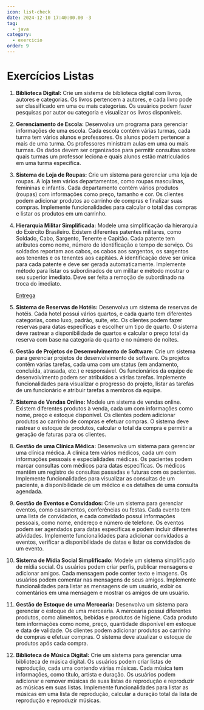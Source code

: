 ```yaml
---
icon: list-check
date: 2024-12-10 17:40:00.00 -3
tag:
  - java
category:
  - exercicio
order: 9
---
```


# Exercícios Listas

1. **Biblioteca Digital:**
   Crie um sistema de biblioteca digital com livros, autores e categorias. Os livros pertencem a autores, e cada livro pode ser classificado em uma ou mais categorias. Os usuários podem fazer pesquisas por autor ou categoria e visualizar os livros disponíveis.

1. **Gerenciamento de Escola:**
   Desenvolva um programa para gerenciar informações de uma escola. Cada escola contém várias turmas, cada turma tem vários alunos e professores. Os alunos podem pertencer a mais de uma turma. Os professores ministram aulas em uma ou mais turmas. Os dados devem ser organizados para permitir consultas sobre quais turmas um professor leciona e quais alunos estão matriculados em uma turma específica.

   <div style="display:none">
     
   
   ::: details 

   ```plantuml
   @startuml
   class Aluno {
   - String nome
   - List<Turma> turmas
   }

   class Professor {
   - String nome
   - List<Turma> turmas
   }

   class Turma {
   - String nome
   - List<Professor> professores
   - List<Aluno> alunos
   }
   Turma .. Aluno
   Turma .. Professor
   @enduml

   ```

   @[code](../code/exercicioListas/turmas/Escola.java)

   @[code](../code/exercicioListas/turmas/Turma.java)

   @[code](../code/exercicioListas/turmas/Aluno.java)

   @[code](../code/exercicioListas/turmas/Professor.java)

   ::: 
  
   </div>
  
1. **Sistema de Loja de Roupas:**
   Crie um sistema para gerenciar uma loja de roupas. A loja tem vários departamentos, como roupas masculinas, femininas e infantis. Cada departamento contém vários produtos (roupas) com informações como preço, tamanho e cor. Os clientes podem adicionar produtos ao carrinho de compras e finalizar suas compras. Implemente funcionalidades para calcular o total das compras e listar os produtos em um carrinho.

1. **Hierarquia Militar Simplificada:**
   Modele uma simplificação da hierarquia do Exército Brasileiro. Existem diferentes patentes militares, como Soldado, Cabo, Sargento, Tenente e Capitão. Cada patente tem atributos como nome, número de identificação e tempo de serviço. Os soldados reportam aos cabos, os cabos aos sargentos, os sargentos aos tenentes e os tenentes aos capitães. A identificação deve ser única para cada patente e deve ser gerada automaticamente. Implemente método para listar os subordinados de um militar e método mostrar o seu superior imediato. Deve ser feita a  remoção de subordinado na troca do imediato.
   
   [Entrega](https://classroom.github.com/a/akv_sYWI)

1. **Sistema de Reservas de Hotéis:**
   Desenvolva um sistema de reservas de hotéis. Cada hotel possui vários quartos, e cada quarto tem diferentes categorias, como luxo, padrão, suíte, etc. Os clientes podem fazer reservas para datas específicas e escolher um tipo de quarto. O sistema deve rastrear a disponibilidade de quartos e calcular o preço total da reserva com base na categoria do quarto e no número de noites.

1. **Gestão de Projetos de Desenvolvimento de Software:**
   Crie um sistema para gerenciar projetos de desenvolvimento de software. Os projetos contêm várias tarefas, cada uma com um status (em andamento, concluída, atrasada, etc.) e responsável. Os funcionários da equipe de desenvolvimento podem ser atribuídos a várias tarefas. Implemente funcionalidades para visualizar o progresso do projeto, listar as tarefas de um funcionário e atribuir tarefas a membros da equipe.

1. **Sistema de Vendas Online:**
   Modele um sistema de vendas online. Existem diferentes produtos à venda, cada um com informações como nome, preço e estoque disponível. Os clientes podem adicionar produtos ao carrinho de compras e efetuar compras. O sistema deve rastrear o estoque de produtos, calcular o total da compra e permitir a geração de faturas para os clientes.

1. **Gestão de uma Clínica Médica:**
   Desenvolva um sistema para gerenciar uma clínica médica. A clínica tem vários médicos, cada um com informações pessoais e especialidades médicas. Os pacientes podem marcar consultas com médicos para datas específicas. Os médicos mantêm um registro de consultas passadas e futuras com os pacientes. Implemente funcionalidades para visualizar as consultas de um paciente, a disponibilidade de um médico e os detalhes de uma consulta agendada.

1. **Gestão de Eventos e Convidados:**
   Crie um sistema para gerenciar eventos, como casamentos, conferências ou festas. Cada evento tem uma lista de convidados, e cada convidado possui informações pessoais, como nome, endereço e número de telefone. Os eventos podem ser agendados para datas específicas e podem incluir diferentes atividades. Implemente funcionalidades para adicionar convidados a eventos, verificar a disponibilidade de datas e listar os convidados de um evento.

1. **Sistema de Mídia Social Simplificado:**
    Modele um sistema simplificado de mídia social. Os usuários podem criar perfis, publicar mensagens e adicionar amigos. Cada mensagem pode conter texto e imagens. Os usuários podem comentar nas mensagens de seus amigos. Implemente funcionalidades para listar as mensagens de um usuário, exibir os comentários em uma mensagem e mostrar os amigos de um usuário.

1. **Gestão de Estoque de uma Mercearia:**
    Desenvolva um sistema para gerenciar o estoque de uma mercearia. A mercearia possui diferentes produtos, como alimentos, bebidas e produtos de higiene. Cada produto tem informações como nome, preço, quantidade disponível em estoque e data de validade. Os clientes podem adicionar produtos ao carrinho de compras e efetuar compras. O sistema deve atualizar o estoque de produtos após cada compra.

1. **Biblioteca de Música Digital:**
    Crie um sistema para gerenciar uma biblioteca de música digital. Os usuários podem criar listas de reprodução, cada uma contendo várias músicas. Cada música tem informações, como título, artista e duração. Os usuários podem adicionar e remover músicas de suas listas de reprodução e reproduzir as músicas em suas listas. Implemente funcionalidades para listar as músicas em uma lista de reprodução, calcular a duração total da lista de reprodução e reproduzir músicas.

